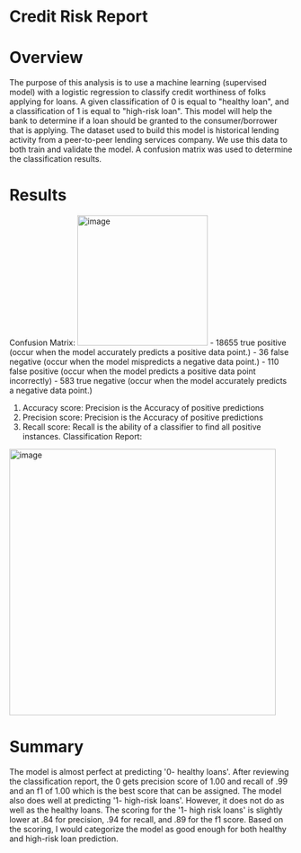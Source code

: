 # Credit Risk Report 
# Overview
The purpose of this analysis is to use a machine learning (supervised model) with a logistic regression to classify credit worthiness of folks applying for loans. A given classification of 0 is equal to "healthy loan", and a classification of 1 is equal to "high-risk loan". This model will help the bank 
to determine if a loan should be granted to the consumer/borrower that is applying. The dataset used to build this model is historical lending activity from a peer-to-peer lending services company. We use this data to both train and validate the model. A confusion matrix was used to determine the classification results. 

# Results 

   Confusion Matrix:
   <img width="232" alt="image" src="https://github.com/RaghenM/credit-risk-classification/assets/91345190/afc58925-5ee5-498d-ab29-8b7fa7e51b12">
    - 18655 true positive (occur when the model accurately predicts a positive data point.)
    - 36 false negative  (occur when the model mispredicts a negative data point.)
    - 110 false positive (occur when the model predicts a positive data point incorrectly)
    - 583 true negative (occur when the model accurately predicts a negative data point.)

1. Accuracy score: Precision is the Accuracy of positive predictions
2. Precision score: Precision is the Accuracy of positive predictions
3. Recall score: Recall is the ability of a classifier to find all positive instances.
   Classification Report:
<img width="474" alt="image" src="https://github.com/RaghenM/credit-risk-classification/assets/91345190/db24c3f8-1724-4344-973d-add1f15d0fed">



# Summary 
The model is almost perfect at predicting '0- healthy loans'. After reviewing the classification report, the 0 gets precision score of 1.00 and recall of .99 and an f1 of 1.00 which is the best score that can be assigned. The model also does well at predicting '1- high-risk loans'.
However, it does not do as well as the healthy loans. The scoring for the '1- high risk loans' is slightly lower at .84 for precision, .94 for recall, and .89 for the f1 score. Based on the scoring, I would categorize the model as good enough for both healthy and high-risk loan prediction.
